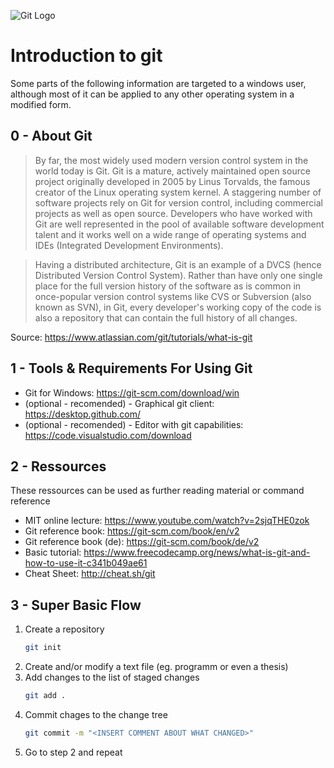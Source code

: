 ![Git Logo](https://git-scm.com/images/logos/downloads/Git-Logo-2Color.png)

# Introduction to git
Some parts of the following information are targeted to a windows user, although most of it can be applied to any other operating system in a modified form.

## 0 - About Git
> By far, the most widely used modern version control system in the world today is Git. Git is a mature, actively maintained open source project originally developed in 2005 by Linus Torvalds, the famous creator of the Linux operating system kernel. A staggering number of software projects rely on Git for version control, including commercial projects as well as open source. Developers who have worked with Git are well represented in the pool of available software development talent and it works well on a wide range of operating systems and IDEs (Integrated Development Environments). 

> Having a distributed architecture, Git is an example of a DVCS (hence Distributed Version Control System). Rather than have only one single place for the full version history of the software as is common in once-popular version control systems like CVS or Subversion (also known as SVN), in Git, every developer's working copy of the code is also a repository that can contain the full history of all changes.

Source: https://www.atlassian.com/git/tutorials/what-is-git

## 1 - Tools & Requirements For Using Git
- Git for Windows: https://git-scm.com/download/win
- (optional - recomended) - Graphical git client:  https://desktop.github.com/
- (optional - recomended) - Editor with git capabilities: https://code.visualstudio.com/download 

## 2 - Ressources
These ressources can be used as further reading material or command reference
- MIT online lecture: https://www.youtube.com/watch?v=2sjqTHE0zok
- Git reference book: https://git-scm.com/book/en/v2 
- Git reference book (de): https://git-scm.com/book/de/v2
- Basic tutorial: https://www.freecodecamp.org/news/what-is-git-and-how-to-use-it-c341b049ae61
- Cheat Sheet: http://cheat.sh/git

## 3 - Super Basic Flow
1. Create a repository
   ```BASH
   git init
   ```
2. Create and/or modify a text file (eg. programm or even a thesis)
3. Add changes to the list of staged changes
   ```BASH
   git add .
   ```
4. Commit chages to the change tree
   ```BASH
   git commit -m "<INSERT COMMENT ABOUT WHAT CHANGED>"
   ```
5. Go to step 2 and repeat
